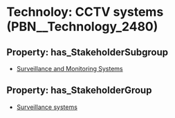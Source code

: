 # Technoloy: __CCTV systems__ (PBN__Technology_2480)

## Property: has_StakeholderSubgroup

* [Surveillance and Monitoring Systems](PBN__TechSubgroup_147)

## Property: has_StakeholderGroup

* [Surveillance systems](PBN__TechGroup_6)

